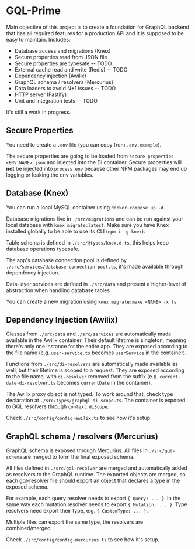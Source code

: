 # GQL-Prime

Main objective of this project is to create a foundation for GraphQL backend that has all required features for a production API and it is supposed to be
easy to maintain. Includes:

- Database access and migrations (Knex)
- Secure properties read from JSON file
- Secure properties are typesafe -- TODO
- External cache read and write (Redis) -- TODO
- Dependency injection (Awilix)
- GraphQL schema / resolvers (Mercurius)
- Data loaders to avoid N+1 issues -- TODO
- HTTP server (Fastify)
- Unit and integration tests -- TODO

It's still a work in progress.

## Secure Properties

You need to create a `.env` file (you can copy from `.env.example`).

The secure properties are going to be loaded from `secure-properties-<ENV_NAME>.json` and injected into the DI container.
Secure properties will **not** be injected into `process.env` because other NPM packages may end up logging or leaking
the env variables.

## Database (Knex)

You can run a local MySQL container using `docker-compose up -d`.

Database migrations live in `./src/migrations` and can be run against your local database with `knex migrate:latest`.
Make sure you have Knex installed globally to be able to use its CLI (`npm i -g knex`).

Table schema is defined in `./src/@types/knex.d.ts`, this helps keep database operations typesafe.

The app's database connection pool is defined by `./src/services/database-connection-pool.ts`, it's made available
through dependency injection.

Data-layer services are defined in `./src/data` and present a higher-level of abstraction when handling database
tables.

You can create a new migration using `knex migrate:make <NAME> -x ts`.

## Dependency Injection (Awilix)

Classes from `./src/data` and `./src/services` are automatically made available in the Awilix container.
Their default lifetime is singleton, meaning there's only one instance for the entire app.
They are exposed according to the file name (e.g. `user-service.ts` becomes `userService` in the container).

Functions from `./src/di-resolvers` are automatically made available as well, but their lifetime is scoped to
a request.
They are exposed according to the file name, with `di-resolver` removed from the suffix
(e.g. `current-date-di-resolver.ts` becomes `currentDate` in the container).

The Awilix proxy object is not typed. To work around that, check type declaration at `./src/types/graphql-di-scope.ts`.
The container is exposed to GQL resolvers through `context.diScope`.

Check `./src/config/config-awilix.ts` to see how it's setup.

## GraphQL schema / resolvers (Mercurius)

GraphQL schema is exposed through Mercurius. All files in `./src/gql-schema` are merged to form the final exposed schema.

All files defined in `./src/gql-resolver` are merged and automatically added as resolvers to the GraphQL runtime.
The exported objects are merged, so each gql-resolver file should export an object that declares a type in the exposed schema.

For example, each query resolver needs to export `{ Query: ... }`. In the same way each mutation resolver needs to export `{ Mutation: ... }`.
Type resolvers need export their type, e.g. `{ CustomType: ... }`.

Multiple files can export the same type, the resolvers are combined/merged.

Check `./src/config/config-mercurius.ts` to see how it's setup.
